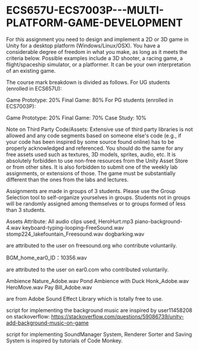 # ECS657U-ECS7003P---MULTI-PLATFORM-GAME-DEVELOPMENT

For this assignment you need to design and implement a 2D or 3D game in Unity for a desktop platform (Windows/Linux/OSX). You have a considerable degree of freedom in what you make, as long as it meets the criteria below. Possible examples include a 3D shooter, a racing game, a flight/spaceship simulator, or a platformer. It can be your own interpretation of an existing game.

The course mark breakdown is divided as follows. For UG students (enrolled in ECS657U):

Game Prototype: 20%
Final Game: 80%
For PG students (enrolled in ECS7003P):

Game Prototype: 20%
Final Game: 70%
Case Study: 10%


Note on Third Party Code/Assets: Extensive use of third party libraries is not allowed and any code segments based on someone else's code (e.g., if your code has been inspired by some source found online) has to be properly acknowledged and referenced. You should do the same for any free assets used such as textures, 3D models, sprites, audio, etc. It is absolutely forbidden to use non-free resources from the Unity Asset Store or from other sites. It is also forbidden to submit one of the weekly lab assignments, or extensions of those. The game must be substantially different than the ones from the labs and lectures.

Assignments are made in groups of 3 students. Please use the Group Selection tool to self-organize yourselves in groups. Students not in groups will be randomly assigned among themselves or to groups formed of less than 3 students.

Assets Attribute:
All audio clips used,
HeroHurt.mp3
piano-background-4.wav
keyboard-typing-looping-FreeSound.wav
stomp224_lakefountain_Freesound.wav
dogbarking.wav

are attributed to the user on freesound.org who contribute voluntarily.

BGM_home_ear0_ID：10356.wav

are attributed to the user on ear0.com who contributed voluntarily.

Ambience Nature_Adobe.wav
Pond Ambience with Duck Honk_Adobe.wav
HeroMove.wav
Pay Bill_Adobe.wav

are from Adobe Sound Effect Library which is totally free to use.

script for implementing the background music are inspired by user11458208 on stackoverflow: https://stackoverflow.com/questions/59086739/unity-add-background-music-on-game

script for implementing SoundManager System, Renderer Sorter and Saving System is inspired by tutorials of Code Monkey.